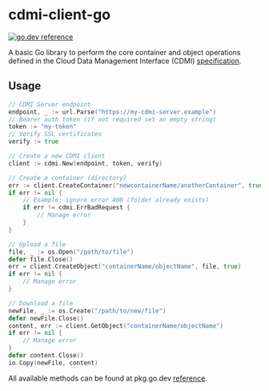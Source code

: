 # cdmi-client-go

[![go.dev reference](https://img.shields.io/badge/go.dev-reference-007d9c?logo=go&logoColor=white&style=flat)](https://pkg.go.dev/github.com/grycap/cdmi-client-go)

A basic Go library to perform the core container and object operations defined in the Cloud Data Management Interface (CDMI) [specification](https://www.snia.org/sites/default/files/CDMI_Spec_v1.1.1.pdf).

## Usage

```go
// CDMI Server endpoint
endpoint, _ := url.Parse("https://my-cdmi-server.example")
// Bearer auth token (if not required set an empty string)
token := "my-token"
// Verify SSL certificates
verify := true

// Create a new CDMI client
client := cdmi.New(endpoint, token, verify)

// Create a container (directory)
err := client.CreateContainer("newcontainerName/anotherContainer", true)
if err != nil {
    // Example: ignore error 400 (folder already exists)
    if err != cdmi.ErrBadRequest {
        // Manage error
    }
}

// Upload a file
file, _ := os.Open("/path/to/file")
defer file.Close()
err = client.CreateObject("containerName/objectName", file, true)
if err != nil {
    // Manage error
}

// Download a file
newFile, _ := os.Create("/path/to/new/file")
defer newFile.Close()
content, err := client.GetObject("containerName/objectName")
if err != nil {
    // Manage error
}
defer content.Close()
io.Copy(newFile, content)
```

All available methods can be found at pkg.go.dev [reference](https://pkg.go.dev/github.com/grycap/cdmi-client-go).
